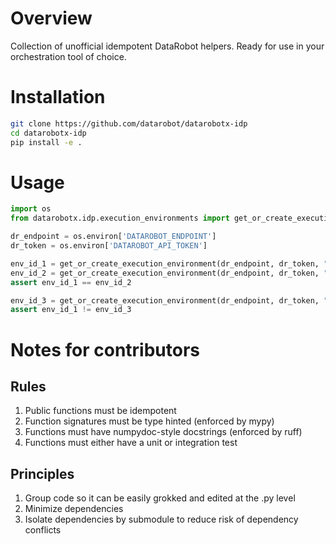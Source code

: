 # Overview
Collection of unofficial idempotent DataRobot helpers. Ready for use in your orchestration tool of choice. 

# Installation
```bash
git clone https://github.com/datarobot/datarobotx-idp
cd datarobotx-idp
pip install -e .
```

# Usage
```python
import os
from datarobotx.idp.execution_environments import get_or_create_execution_environment

dr_endpoint = os.environ['DATAROBOT_ENDPOINT']
dr_token = os.environ['DATAROBOT_API_TOKEN']

env_id_1 = get_or_create_execution_environment(dr_endpoint, dr_token, "image #1")
env_id_2 = get_or_create_execution_environment(dr_endpoint, dr_token, "image #1")
assert env_id_1 == env_id_2

env_id_3 = get_or_create_execution_environment(dr_endpoint, dr_token, "image #2")
assert env_id_1 != env_id_3
```

# Notes for contributors
## Rules
1. Public functions must be idempotent
2. Function signatures must be type hinted (enforced by mypy)
3. Functions must have numpydoc-style docstrings (enforced by ruff)
4. Functions must either have a unit or integration test

## Principles
1. Group code so it can be easily grokked and edited at the .py level
2. Minimize dependencies
3. Isolate dependencies by submodule to reduce risk of dependency conflicts
